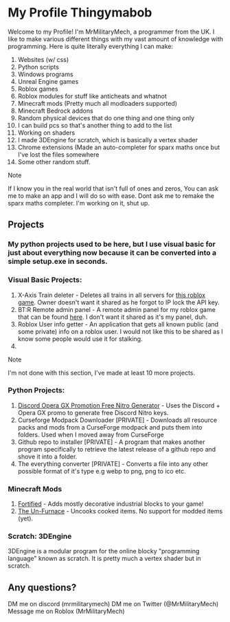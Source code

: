 # My Profile Thingymabob

Welcome to my Profile!
I'm MrMilitaryMech, a programmer from the UK. I like to make various different things with my vast amount of knowledge with programming.
Here is quite literally everything I can make:
1. Websites (w/ css)
2. Python scripts
3. Windows programs
4. Unreal Engine games
5. Roblox games
6. Roblox modules for stuff like anticheats and whatnot
7. Minecraft mods (Pretty much all modloaders supported)
8. Minecraft Bedrock addons
9. Random physical devices that do one thing and one thing only
10. I can build pcs so that's another thing to add to the list
11. Working on shaders
12. I made 3DEngine for scratch, which is basically a vertex shader
13. Chrome extensions (Made an auto-completer for sparx maths once but I've lost the files somewhere
14. Some other random stuff.

>[!NOTE]
>If I know you in the real world that isn't full of ones and zeros, You can ask me to make an app and I will do so with ease.
>Dont ask me to remake the sparx maths completer. I'm working on it, shut up.

## Projects
### My python projects used to be here, but I use visual basic for just about everything now because it can be converted into a simple setup.exe in seconds.
### Visual Basic Projects:
1. X-Axis Train deleter - Deletes all trains in all servers for [this roblox game](https://www.roblox.com/games/17117997976/x-axis-train). Owner doesn't want it shared as he forgot to IP lock the API key.
2. BT:R Remote admin panel - A remote admin panel for my roblox game that can be found [here](https://www.roblox.com/games/10448933640/Bunker-Tycoon-Rebooted-BETA). I don't want it shared as it's my panel, duh.
3. Roblox User info getter - An application that gets all known public (and some private) info on a roblox user. I would not like this to be shared as I know some people would use it for stalking.
4. 
>[!NOTE]
>I'm not done with this section, I've made at least 10 more projects.
### Python Projects:
1. [Discord Opera GX Promotion Free Nitro Generator](https://github.com/MrMilitaryMech/Opera-Nitro-Key-Generator) - Uses the Discord + Opera GX promo to generate free Discord Nitro keys.
2. Curseforge Modpack Downloader [PRIVATE] - Downloads all resource packs and mods from a CurseForge modpack and puts them into folders. Used when I moved away from CurseForge
3. Github repo to installer [PRIVATE] - A program that makes another program specifically to retrieve the latest release of a github repo and shove it into a folder.
4. The everything converter [PRIVATE] - Converts a file into any other possible format of it's type e.g webp to png, png to ico etc.

### Minecraft Mods
1. [Fortified](https://modrinth.com/mod/fortified) - Adds mostly decorative industrial blocks to your game!
2. [The Un-Furnace](https://modrinth.com/mod/the-un-furnace) - Uncooks cooked items. No support for modded items (yet).

### Scratch: 3DEngine
3DEngine is a modular program for the online blocky "programming language" known as scratch. It is pretty much a vertex shader but in scratch.

## Any questions?
DM me on discord (mrmilitarymech)
DM me on Twitter (@MrMilitaryMech)
Message me on Roblox (MrMilitaryMech)

<!---
MrMilitaryMech/MrMilitaryMech is a ✨ special ✨ repository because its `README.md` (this file) appears on your GitHub profile.
You can click the Preview link to take a look at your changes.
--->
